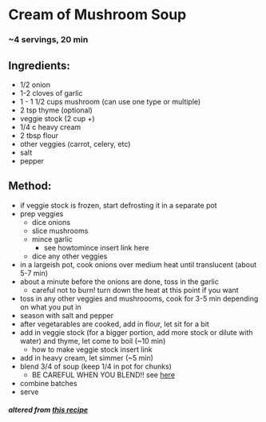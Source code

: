  # Cream of Mushroom Soup 
 ### ~4 servings, 20 min
## Ingredients:
* 1/2 onion
* 1-2 cloves of garlic 
* 1 - 1 1/2 cups mushroom (can use one type or multiple)
* 2 tsp thyme (optional)
* veggie stock (2 cup +)
* 1/4 c heavy cream
* 2 tbsp flour
* other veggies (carrot, celery, etc)
* salt
* pepper

## Method:
* if veggie stock is frozen, start defrosting it in a separate pot
* prep veggies
    * dice onions
    * slice mushrooms
    * mince garlic 
        * see howtomince insert link here
    * dice any other veggies
* in a largeish pot, cook onions over medium heat until translucent (about 5-7 min)
* about a minute before the onions are done, toss in the garlic
    * careful not to burn! turn down the heat at this point if you want
* toss in any other veggies and mushroooms, cook for 3-5 min depending on what you put in
* season with salt and pepper
* after vegetarables are cooked, add in flour, let sit for a bit
* add in veggie stock (for a bigger portion, add more stock or dilute with water) and thyme, let come to boil (~10 min)
    * how to make veggie stock insert link
* add in heavy cream, let simmer (~5 min)
* blend 3/4 of soup (keep 1/4 in pot for chunks)
    * BE CAREFUL WHEN YOU BLEND!! see [here](https://www.myrecipes.com/how-to/cooking-questions/blend-puree-hot-liquids)
* combine batches
* serve

##### altered from [this recipe](https://www.delish.com/cooking/recipe-ideas/recipes/a55765/cream-of-mushroom-soup-recipe/)
